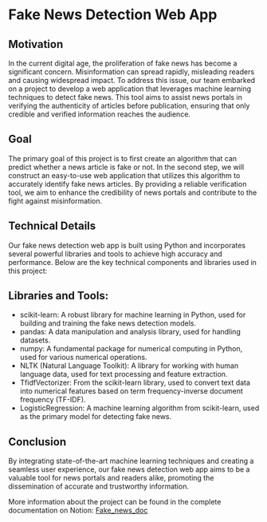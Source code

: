 # Fake News Detection Web App

## Motivation
In the current digital age, the proliferation of fake news has become a significant concern. Misinformation can spread rapidly, misleading readers and causing widespread impact. To address this issue, our team embarked on a project to develop a web application that leverages machine learning techniques to detect fake news. This tool aims to assist news portals in verifying the authenticity of articles before publication, ensuring that only credible and verified information reaches the audience.

## Goal
The primary goal of this project is to first create an algorithm that can predict whether a news article is fake or not. In the second step, we will construct an easy-to-use web application that utilizes this algorithm to accurately identify fake news articles. By providing a reliable verification tool, we aim to enhance the credibility of news portals and contribute to the fight against misinformation.

## Technical Details
Our fake news detection web app is built using Python and incorporates several powerful libraries and tools to achieve high accuracy and performance. Below are the key technical components and libraries used in this project:

## Libraries and Tools:
* scikit-learn: A robust library for machine learning in Python, used for building and training the fake news detection models.
* pandas: A data manipulation and analysis library, used for handling datasets.
* numpy: A fundamental package for numerical computing in Python, used for various numerical operations.
* NLTK (Natural Language Toolkit): A library for working with human language data, used for text processing and feature extraction.
* TfidfVectorizer: From the scikit-learn library, used to convert text data into numerical features based on term frequency-inverse document frequency (TF-IDF).
* LogisticRegression: A machine learning algorithm from scikit-learn, used as the primary model for detecting fake news.


## Conclusion
By integrating state-of-the-art machine learning techniques and creating a seamless user experience, our fake news detection web app aims to be a valuable tool for news portals and readers alike, promoting the dissemination of accurate and trustworthy information.


More information about the project can be found in the complete documentation on Notion: [Fake_news_doc](https://www.notion.so/Fake-News-Project-Documentation-8dfd79c111b04254bc67b1c83e70a940?pvs=4)

